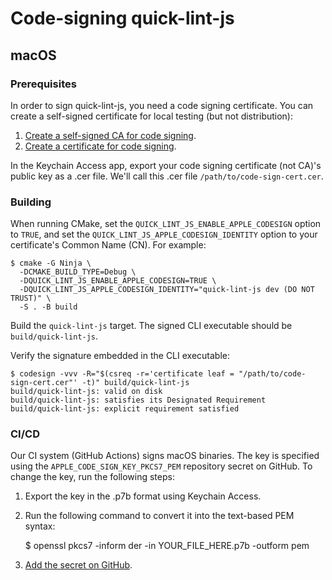 # Code-signing quick-lint-js

## macOS

### Prerequisites

In order to sign quick-lint-js, you need a code signing certificate. You can
create a self-signed certificate for local testing (but not distribution):

1. [Create a self-signed CA for code signing][macos-create-ca].
2. [Create a certificate for code signing][macos-create-cert].

In the Keychain Access app, export your code signing certificate (not CA)'s
public key as a .cer file. We'll call this .cer file
`/path/to/code-sign-cert.cer`.

### Building

When running CMake, set the `QUICK_LINT_JS_ENABLE_APPLE_CODESIGN` option to
`TRUE`, and set the `QUICK_LINT_JS_APPLE_CODESIGN_IDENTITY` option to your
certificate's Common Name (CN). For example:

    $ cmake -G Ninja \
      -DCMAKE_BUILD_TYPE=Debug \
      -DQUICK_LINT_JS_ENABLE_APPLE_CODESIGN=TRUE \
      -DQUICK_LINT_JS_APPLE_CODESIGN_IDENTITY="quick-lint-js dev (DO NOT TRUST)" \
      -S . -B build

Build the `quick-lint-js` target. The signed CLI executable should be
`build/quick-lint-js`.

Verify the signature embedded in the CLI executable:

    $ codesign -vvv -R="$(csreq -r='certificate leaf = "/path/to/code-sign-cert.cer"' -t)" build/quick-lint-js
    build/quick-lint-js: valid on disk
    build/quick-lint-js: satisfies its Designated Requirement
    build/quick-lint-js: explicit requirement satisfied

### CI/CD

Our CI system (GitHub Actions) signs macOS binaries. The key is specified using
the `APPLE_CODE_SIGN_KEY_PKCS7_PEM` repository secret on GitHub. To change the
key, run the following steps:

1. Export the key in the .p7b format using Keychain Access.
2. Run the following command to convert it into the text-based PEM syntax:

    $ openssl pkcs7 -inform der -in YOUR_FILE_HERE.p7b -outform pem

3. [Add the secret on GitHub][github-secret].

[github-secret]: https://github.com/quick-lint/quick-lint-js/settings/secrets/actions
[macos-create-ca]: https://www.simplified.guide/macos/keychain-ca-code-signing-create
[macos-create-cert]: https://www.simplified.guide/macos/keychain-cert-code-signing-create
